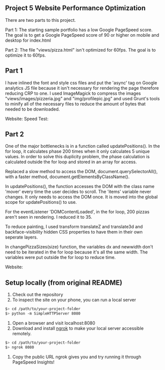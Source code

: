 ## Project 5 Website Performance Optimization
There are two parts to this project.

Part 1: The starting sample portfolio has a low Google PageSpeed score. The 
goal is to get a Google PageSpeed score of 90 or higher on mobile and desktop
for index.html

Part 2: The file "views/pizza.html" isn't optimized for 60fps. The goal is to
optimize it to 60fps.

## Part 1
I have inlined the font and style css files and put the 'async' tag on Google
analytics JS file because it isn't necessary for rendering the page therefore 
reducing CRP to one. I used ImageMagick to compress the images "views/images/pizzeria.jpg" 
and "img/profilepic.jpg" and used Grunt's tools to minify all of the necessary files to
reduce the amount of bytes that needed to be downloaded.

Website:
Speed Test:


## Part 2
One of the major bottlenecks is in a function called updatePositions(). In the for
loop, it calculates phase 200 times when it only calculates 5 unique values. In
order to solve this duplicity problem, the phase calculation is calculated outside the
for loop and stored in an array for access.

Replaced a slow method to access the DOM, document.querySelectorAll(), with a 
faster method, document.getElementsByClassName().

In updatePositions(), the function accesses the DOM with the class name 'mover'
every time the user decides to scroll. The 'items' variable never changes. It
only needs to access the DOM once. It is moved into the global scope for 
updatePositions() to use.

For the eventListener 'DOMContentLoaded', in the for loop, 200 pizzas aren't
seen in rendering. I reduced it to 35.

To reduce painting, I used transform translateZ and translate3d and backface-visibility hidden
CSS properties to have them in their own seperate layers.

In changePizzaSizes(size) function, the variables dx and newwidth don't need to
be iterated in the for loop because it's all the same width. The variables were
put outside the for loop to reduce time.

Website:

## Setup locally (from original README)
1. Check out the repository
1. To inspect the site on your phone, you can run a local server

  ```bash
  $> cd /path/to/your-project-folder
  $> python -m SimpleHTTPServer 8080
  ```

1. Open a browser and visit localhost:8080
1. Download and install [ngrok](https://ngrok.com/) to make your local server accessible remotely.

  ``` bash
  $> cd /path/to/your-project-folder
  $> ngrok 8080
  ```
1. Copy the public URL ngrok gives you and try running it through PageSpeed Insights!